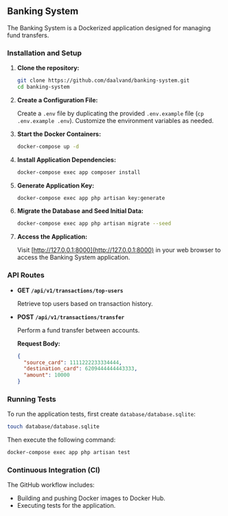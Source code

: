 ## Banking System

The Banking System is a Dockerized application designed for managing fund transfers.

### Installation and Setup

1. **Clone the repository:**

   ```bash
   git clone https://github.com/daalvand/banking-system.git
   cd banking-system
   ```

2. **Create a Configuration File:**

   Create a `.env` file by duplicating the provided `.env.example` file (`cp .env.example .env`). Customize the environment variables as needed.

3. **Start the Docker Containers:**

   ```bash
   docker-compose up -d
   ```

4. **Install Application Dependencies:**

   ```bash
   docker-compose exec app composer install
   ```

5. **Generate Application Key:**

   ```bash
   docker-compose exec app php artisan key:generate
   ```

6. **Migrate the Database and Seed Initial Data:**

   ```bash
   docker-compose exec app php artisan migrate --seed
   ```

7. **Access the Application:**

   Visit [http://127.0.0.1:8000](http://127.0.0.1:8000) in your web browser to access the Banking System application.

### API Routes

- **GET `/api/v1/transactions/top-users`**

  Retrieve top users based on transaction history.

- **POST `/api/v1/transactions/transfer`**

  Perform a fund transfer between accounts.

  **Request Body:**
  ```json
  {
    "source_card": 1111222233334444,
    "destination_card": 6209444444443333,
    "amount": 10000
  }
  ```

### Running Tests

To run the application tests, first create `database/database.sqlite`:

```bash
touch database/database.sqlite
```

Then execute the following command:

```bash
docker-compose exec app php artisan test
```

### Continuous Integration (CI)

The GitHub workflow includes:
- Building and pushing Docker images to Docker Hub.
- Executing tests for the application.

